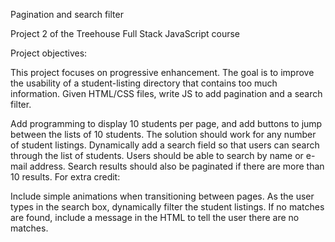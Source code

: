 Pagination and search filter

Project 2 of the Treehouse Full Stack JavaScript course

Project objectives:

This project focuses on progressive enhancement. The goal is to improve the usability of a student-listing directory that contains too much information. Given HTML/CSS files, write JS to add pagination and a search filter.

Add programming to display 10 students per page, and add buttons to jump between the lists of 10 students. The solution should work for any number of student listings.
Dynamically add a search field so that users can search through the list of students.
Users should be able to search by name or e-mail address.
Search results should also be paginated if there are more than 10 results.
For extra credit:

Include simple animations when transitioning between pages.
As the user types in the search box, dynamically filter the student listings.
If no matches are found, include a message in the HTML to tell the user there are no matches.
